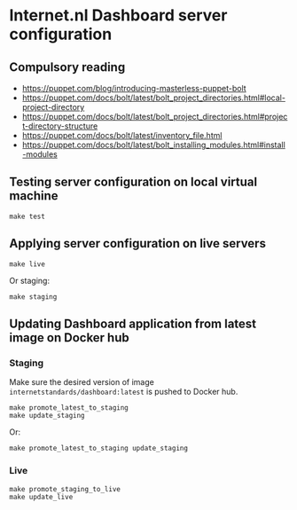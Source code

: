 # Internet.nl Dashboard server configuration

## Compulsory reading

- https://puppet.com/blog/introducing-masterless-puppet-bolt
- https://puppet.com/docs/bolt/latest/bolt_project_directories.html#local-project-directory
- https://puppet.com/docs/bolt/latest/bolt_project_directories.html#project-directory-structure
- https://puppet.com/docs/bolt/latest/inventory_file.html
- https://puppet.com/docs/bolt/latest/bolt_installing_modules.html#install-modules

## Testing server configuration on local virtual machine

    make test

## Applying server configuration on live servers

    make live

Or staging:

    make staging

## Updating Dashboard application from latest image on Docker hub

### Staging

Make sure the desired version of image `internetstandards/dashboard:latest` is pushed to Docker hub.

    make promote_latest_to_staging
    make update_staging

Or:

    make promote_latest_to_staging update_staging

### Live

    make promote_staging_to_live
    make update_live
